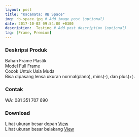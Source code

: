 ```yaml
---
layout: post
title: "Kacamata: RB Space"
img: rb-space.jpg # Add image post (optional)
date: 2017-10-02 09:54:00 +0300
description:  Testing # Add post description (optional)
tag: [Frame, Premium]
---
```


### Deskripsi Produk

Bahan Frame Plastik<br>
Model Full Frame<br>
Cocok Untuk Usia Muda<br>
Bisa dipasang lensa ukuran normal(plano), mins(-), dan plus(+).<br>

###  Contak

WA: 081 351 707 690<br>

### Download

Lihat ukuran besar depan [View](/assets/archive/rb-space-big.png)<br>
Lihat ukuran besar belakang [View](/assets/archive/rb-space-big-back.png)<br>